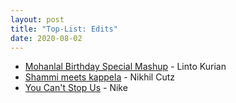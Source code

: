 ```yaml
---
layout: post
title: "Top-List: Edits"
date: 2020-08-02
---
```


* [Mohanlal Birthday Special Mashup](https://www.youtube.com/watch?v=Sf0vwXLtJMk) - Linto Kurian
* [Shammi meets kappela](https://www.youtube.com/watch?v=9KmBqLNLB78) - Nikhil Cutz 
* [You Can't Stop Us](https://www.youtube.com/watch?v=WA4dDs0T7sM) - Nike